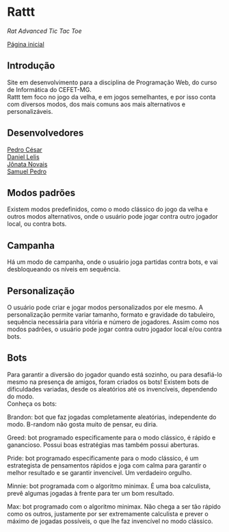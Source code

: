 # Rattt
_Rat Advanced Tic Tac Toe_

[Página inicial](https://pedrocesarmesquita.github.io/rattt/)

## Introdução
Site em desenvolvimento para a disciplina de Programação Web, do curso de Informática do CEFET-MG.\
Rattt tem foco no jogo da velha, e em jogos semelhantes, e por isso conta com diversos modos, dos mais comuns aos mais alternativos e personalizáveis.

## Desenvolvedores
[Pedro César](https://github.com/PedroCesarMesquita)\
[Daniel Lelis](https://github.com/yMegaM)\
[Jônata Novais](https://github.com/Jonatanc05)\
[Samuel Pedro](https://github.com/spfa13)

## Modos padrões
Existem modos predefinidos, como o modo clássico do jogo da velha e outros modos alternativos, onde o usuário pode jogar contra outro jogador local, ou contra bots.

## Campanha
Há um modo de campanha, onde o usuário joga partidas contra bots, e vai desbloqueando os níveis em sequência.

## Personalização
O usuário pode criar e jogar modos personalizados por ele mesmo. A personalização permite variar tamanho, formato e gravidade do tabuleiro, sequência necessária para vitória e número de jogadores. Assim como nos modos padrões, o usuário pode jogar contra outro jogador local e/ou contra bots.

## Bots
Para garantir a diversão do jogador quando está sozinho, ou para desafiá-lo mesmo na presença de amigos, foram criados os bots! Existem bots de dificuldades variadas, desde os aleatórios até os invencíveis, dependendo do modo.\
Conheça os bots:

Brandon: bot que faz jogadas completamente aleatórias, independente do modo. B-random não gosta muito de pensar, eu diria.

Greed: bot programado especificamente para o modo clássico, é rápido e ganancioso. Possui boas estratégias mas também possui aberturas.

Pride: bot programado especificamente para o modo clássico, é um estrategista de pensamentos rápidos e joga com calma para garantir o melhor resultado e se garantir invencível. Um verdadeiro orgulho.

Minnie: bot programada com o algoritmo minimax. É uma boa calculista, prevê algumas jogadas à frente para ter um bom resultado.

Max: bot programado com o algoritmo minimax. Não chega a ser tão rápido como os outros, justamente por ser extremamente calculista e prever o máximo de jogadas possíveis, o que lhe faz invencível no modo clássico.
